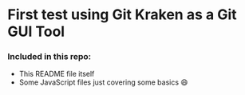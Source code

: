 # First test using Git Kraken as a Git GUI Tool

### Included in this repo:
- This README file itself
- Some JavaScript files just covering some basics :smile:

